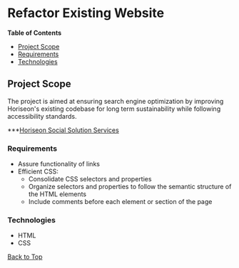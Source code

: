 # **Refactor Existing Website**

**Table of Contents**
*  [Project Scope](#project-scope)
*  [Requirements](#requirements)
*  [Technologies](#technologies)

## Project Scope

The project is aimed at ensuring search engine optimization by improving Horiseon's existing codebase for long term sustainability while following accessibility standards.  

***[Horiseon Social Solution Services](https://RawnieCole.github.io/01-challenge-code-refactor/)

 ### Requirements
 
 *  Assure functionality of links
 *  Efficient CSS:
     *  Consolidate CSS selectors and properties
     *  Organize selectors and properties to follow the semantic structure of the HTML elements
     *  Include comments before each element or section of the page

### Technologies

*  HTML
*  CSS

[Back to Top](#refactor-existing-website)
